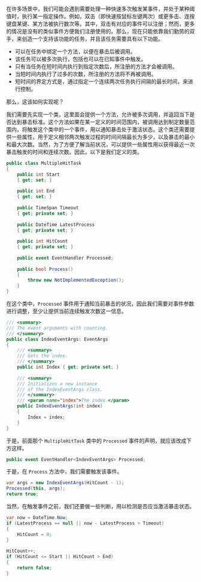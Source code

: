 在许多场景中，我们可能会遇到需要处理一种快速多次触发某事件，并处于某种阈值时，执行某一指定操作。例如，双击（即快速按鼠标左键两次）或更多击、连按键盘某键、某方法被执行数次等。其中，双击有对应的事件可以注册；然而，更多的情况是没有的类似事件方便我们注册使用的。那么，现在只能依靠我们勤劳的双手，来创造一个支持该功能的任务，并且该任务需要具有以下功能。

- 可以在任务中绑定一个方法，以便在暴击后被调用。
- 该任务可以被多次执行，包括也可以在已知事件中触发。
- 只有当任务在短时间内执行到指定次数后，所注册的方法才会被调用。
- 当短时间内执行了过多的次数，所注册的方法将不再被调用。
- 短时间的界定方式是，通过指定一个连续两次任务执行间隔的最长时间，来进行控制。

那么，这该如何实现呢？

我们需要先实现一个类，这里面会提供一个方法，允许被多次调用，并返回当下是否达到暴击标准。这个方法如果在某一定义的时间范围内，被调用达到制定数量范围内，将触发这个类中的一个事件，用以通知暴击处于激活状态。这个类还需要提供一些属性，用于定义相邻两次触发过程的时间间隔最长为多少，以及暴击的最小和最大次数。当然，为了方便了解当前状况，可以提供一些属性用以获得最近一次暴击触发的时间和连续次数。因此，以下是我们定义的类。

```csharp
public class MultipleHitTask
{
    public int Start
    { get; set; }
 
    public int End
    { get; set; }
 
    public TimeSpan Timeout
    { get; private set; }
 
    public DateTime LatestProcess
    { get; private set; }
 
    public int HitCount
    { get; private set; }
 
    public event EventHandler Processed;
 
    public bool Process()
    {
        throw new NotImplementedException();
    }
}
```

在这个类中，`Processed` 事件用于通知当前暴击的状况，因此我们需要对事件参数进行调整，至少让提供当前连续触发次数这一信息。

```csharp
/// <summary>
/// The event arguments with counting.
/// </summary>
public class IndexEventArgs: EventArgs
{
    /// <summary>
    /// Gets the index.
    /// </summary>
    public int Index { get; private set; }
 
    /// <summary>
    /// Initializes a new instance
    /// of the IndexEventArgs class.
    /// </summary>
    /// <param name="index">The index.</param>
    public IndexEventArgs(int index)
    {
        Index = index;
    }
}
```

于是，前面那个 `MultipleHitTask` 类中的 `Processed` 事件的声明，就应该改成下方这样。

```csharp
public event EventHandler<IndexEventArgs> Processed;
```

于是，在 `Process` 方法中，我们需要触发该事件。

```csharp
var args = new IndexEventArgs(HitCount - 1);
Processed(this, args);
return true;
```

当然，在触发事件之前，我们还要做一些判断，用以检测是否应当激活暴击状态。

```csharp
var now = DateTime.Now;
if (LatestProcess == null || now - LatestProcess > Timeout)
{
    HitCount = 0;
}
 
HitCount++;
if (HitCount <= Start || HitCount > End)
{
    return false;
}
```
